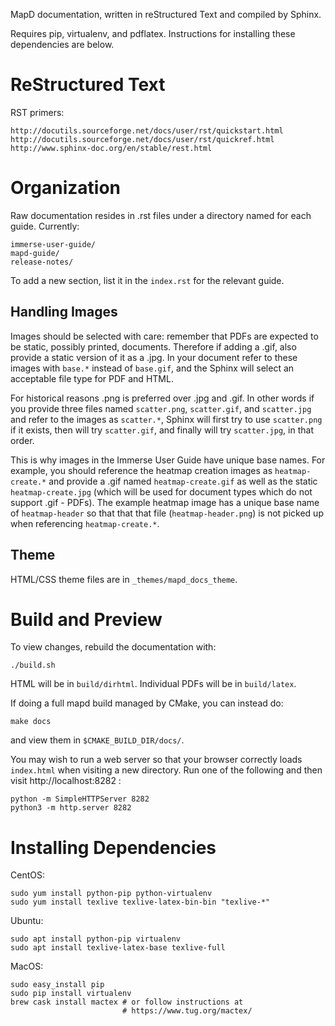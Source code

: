 MapD documentation, written in reStructured Text and compiled by Sphinx.

Requires pip, virtualenv, and pdflatex. Instructions for installing these
dependencies are below.

# ReStructured Text

RST primers:

    http://docutils.sourceforge.net/docs/user/rst/quickstart.html
    http://docutils.sourceforge.net/docs/user/rst/quickref.html
    http://www.sphinx-doc.org/en/stable/rest.html

# Organization

Raw documentation resides in .rst files under a directory named for each guide.
Currently:

    immerse-user-guide/
    mapd-guide/
    release-notes/

To add a new section, list it in the `index.rst` for the relevant guide.

## Handling Images

Images should be selected with care: remember that PDFs are expected to be
static, possibly printed, documents. Therefore if adding a .gif, also provide a
static version of it as a .jpg. In your document refer to these images with
`base.*` instead of `base.gif`, and the Sphinx will select an acceptable file
type for PDF and HTML.

For historical reasons .png is preferred over .jpg and .gif. In other words if
you provide three files named `scatter.png`, `scatter.gif`, and `scatter.jpg`
and refer to the images as `scatter.*`, Sphinx will first try to use
`scatter.png` if it exists, then will try `scatter.gif`, and finally will try
`scatter.jpg`, in that order.

This is why images in the Immerse User Guide have unique base names. For
example, you should reference the heatmap creation images as `heatmap-create.*`
and provide a .gif named `heatmap-create.gif` as well as the static
`heatmap-create.jpg` (which will be used for document types which do not
support .gif - PDFs). The example heatmap image has a unique base name of
`heatmap-header` so that that that file (`heatmap-header.png`) is not
picked up when referencing `heatmap-create.*`.

## Theme

HTML/CSS theme files are in `_themes/mapd_docs_theme`.

# Build and Preview

To view changes, rebuild the documentation with:

    ./build.sh

HTML will be in `build/dirhtml`. Individual PDFs will be in `build/latex`.

If doing a full mapd build managed by CMake, you can instead do:

    make docs

and view them in `$CMAKE_BUILD_DIR/docs/`.

You may wish to run a web server so that your browser correctly loads
`index.html` when visiting a new directory. Run one of the following and then
visit http://localhost:8282 :

    python -m SimpleHTTPServer 8282
    python3 -m http.server 8282

# Installing Dependencies

CentOS:

    sudo yum install python-pip python-virtualenv
    sudo yum install texlive texlive-latex-bin-bin "texlive-*"

Ubuntu:

    sudo apt install python-pip virtualenv
    sudo apt install texlive-latex-base texlive-full

MacOS:

    sudo easy_install pip
    sudo pip install virtualenv
    brew cask install mactex # or follow instructions at
                             # https://www.tug.org/mactex/
